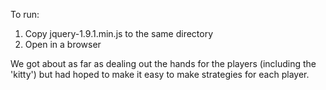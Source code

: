 To run:

1. Copy jquery-1.9.1.min.js to the same directory
2. Open in a browser

We got about as far as dealing out the hands for the players (including the 'kitty') but had hoped to make it easy to make strategies for each player.
